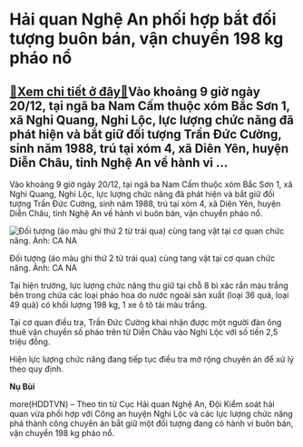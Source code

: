 Hải quan Nghệ An phối hợp bắt đối tượng buôn bán, vận chuyển 198 kg pháo nổ
===========================================================================

[:gift:Xem chi tiết ở đây:gift:](https://hddtvn.com/hai-quan-nghe-an-phoi-hop-bat-doi-tuong-buon-ban-van-chuyen-198-kg-phao-no/)Vào khoảng 9 giờ ngày 20/12, tại ngã ba Nam Cấm thuộc xóm Bắc Sơn 1, xã Nghi Quang, Nghi Lộc, lực lượng chức năng đã phát hiện và bắt giữ đối tượng Trần Đức Cường, sinh năm 1988, trú tại xóm 4, xã Diên Yên, huyện Diễn Châu, tỉnh Nghệ An về hành vi …
---------------------------------------------------------------------------------------------------------------------------------------------------------------------------------------------------------------------------------------------------------


Vào khoảng 9 giờ ngày 20/12, tại ngã ba Nam Cấm thuộc xóm Bắc Sơn 1, xã Nghi Quang, Nghi Lộc, lực lượng chức năng đã phát hiện và bắt giữ đối tượng Trần Đức Cường, sinh năm 1988, trú tại xóm 4, xã Diên Yên, huyện Diễn Châu, tỉnh Nghệ An về hành vi buôn bán, vận chuyển pháo nổ.





![Đối tượng (áo màu ghi thứ 2 từ trái qua) cùng tang vật tại cơ quan chức năng. Ảnh: CA NA](https://hddtvn.com/wp-content/uploads/2021/01/0923_phao.jpg "Đối tượng (áo màu ghi thứ 2 từ trái qua) cùng tang vật tại cơ quan chức năng. Ảnh: CA NA")


Đối tượng (áo màu ghi thứ 2 từ trái qua) cùng tang vật tại cơ quan chức năng. Ảnh: CA NA



Tại hiện trường, lực lượng chức năng thu giữ tại chỗ 8 bì xác rắn màu trắng bên trong chứa các loại pháo hoa do nước ngoài sản xuất (loại 36 quả, loại 49 quả) có khối lượng 198 kg, 1 xe ô tô tải màu trắng.


Tại cơ quan điều tra, Trần Đức Cường khai nhận được một người đàn ông thuê vận chuyển số pháo trên từ Diễn Châu vào Nghi Lộc với số tiền 2,5 triệu đồng.


Hiện lực lượng chức năng đang tiếp tục điều tra mở rộng chuyên án để xử lý theo quy định.




**Nụ Bùi**



more(HDDTVN) – Theo tin từ Cục Hải quan Nghệ An, Đội Kiểm soát hải quan vừa phối hợp với Công an huyện Nghi Lộc và các lực lượng chức năng phá thành công chuyên án bắt giữ một đối tượng đang có hành vi buôn bán, vận chuyển 198 kg pháo nổ.

